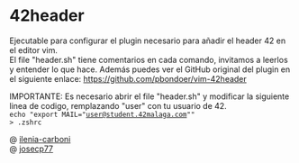 # 42header
Ejecutable para configurar el plugin necesario para añadir el header 42 en el editor vim.<br>
El file "header.sh" tiene comentarios en cada comando, invitamos a leerlos y entender lo que hace.
Además puedes ver el GitHub original del plugin en el siguiente enlace:
https://github.com/pbondoer/vim-42header

IMPORTANTE:
Es necesario abrir el file "header.sh" y modificar la siguiente linea de codigo, remplazando "user" con tu usuario de 42.<br>
<code>echo "export MAIL=\"user@student.42malaga.com\"" > .zshrc</code>

@ [ilenia-carboni](https://github.com/ilenia-carboni)<br>
@ [josecp77](https://github.com/Josecp77)<br>

